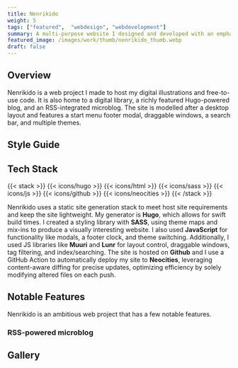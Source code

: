 ```yaml
---
title: Nenrikido
weight: 5
tags: ["featured",  "webdesign", "webdevelopment"]
summary: A multi-purpose website I designed and developed with an emphasis on art. It features a desktop-style layout with draggable windows and multiple themes.
featured_image: /images/work/thumb/nenrikido_thumb.webp
draft: false
---
```


## Overview
Nenrikido is a web project I made to host my digital illustrations and free-to-use code. It is also home to a digital library, a richly featured Hugo-powered blog, and an RSS-integrated microblog. The site is modelled after a desktop layout and features a start menu footer modal, draggable windows, a search bar, and multiple themes.

## Style Guide

## Tech Stack

{{< stack >}}
{{< icons/hugo >}} {{< icons/html >}} {{< icons/sass >}} {{< icons/js >}} {{< icons/github >}} {{< icons/neocities >}}
{{< /stack >}} 

Nenrikido uses a static site generation stack to meet host site requirements and keep the site lightweight. My generator is **Hugo**, which allows for swift build times. I created a styling library with **SASS**, using theme maps and mix-ins to produce a visually interesting website. I also used **JavaScript** for functionality like modals, a footer clock, and theme switching. Additionally, I used JS libraries like **Muuri** and **Lunr** for layout control, draggable windows, tag filtering, and index/searching. The site is hosted on **Github** and I use a GitHub Action to automatically deploy my site to **Neocities**,  leveraging content-aware diffing for precise updates, optimizing efficiency by solely modifying altered files on each push.

## Notable Features
Nenrikido is an ambitious web project that has a few notable features.

### RSS-powered microblog

## Gallery